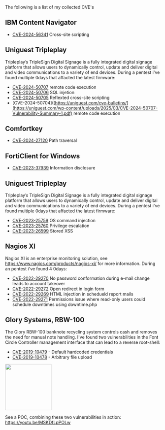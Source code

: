 The following is a list of my collected CVE's

## IBM Content Navigator
* [CVE-2024-56341](https://www.ibm.com/support/pages/node/7229839) Cross-site scripting

## Uniguest Tripleplay
Tripleplay’s TripleSign Digital Signage is a fully integrated digital signage platform that allows users to dynamically control, update and deliver digital and video communications to a variety of end devices. During a pentest i've found multiple 0days that affacted the latest firmware:
* [CVE-2024-50707](https://uniguest.com/wp-content/uploads/2025/03/CVE-2024-50707-Vulnerability-Summary-1.pdf) remote code execution
* [CVE-2024-50706](https://uniguest.com/wp-content/uploads/2025/03/CVE-2024-50706-Vulnerability-Summary-1.pdf) SQL injetion
* [CVE-2024-50705](https://uniguest.com/wp-content/uploads/2025/02/CVE-2024-50705-Vulnerability-Summary.pdf) Reflexted cross-site scripting
* [CVE-2024-50704]([https://uniguest.com/cve-bulletins/](https://uniguest.com/wp-content/uploads/2025/03/CVE-2024-50707-Vulnerability-Summary-1.pdf) remote code execution

## Comfortkey
* [CVE-2024-27120](https://csirt.divd.nl/cves/CVE-2024-27120/) Path traversal

## FortiClient for Windows
* [CVE-2023-37939](https://github.com/sT0wn-nl/CVEs/tree/master/CVE-2023-37939]/README.md) Information disclosure

## Uniguest Tripleplay
Tripleplay’s TripleSign Digital Signage is a fully integrated digital signage platform that allows users to dynamically control, update and deliver digital and video communications to a variety of end devices. During a pentest i've found multiple 0days that affacted the latest firmware:
* [CVE-2023-25759](https://github.com/sT0wn-nl/CVEs/tree/master/CVE-2023-25759/README.md) OS command injection
* [CVE-2023-25760](https://github.com/sT0wn-nl/CVEs/tree/master/CVE-2023-25760/README.md) Privilege escalation
* [CVE-2023-26599](https://github.com/sT0wn-nl/CVEs/tree/master/CVE-2023-26599/README.md) Stored XSS

## Nagios XI
Nagios XI is an enterprise monitoring solution, see https://www.nagios.com/products/nagios-xi/ for more information. During an pentest i've found 4 0days:
* [CVE-2022-29270](https://github.com/sT0wn-nl/CVEs/tree/master/CVE-2022-29270/README.md) No password conformation during e-mail change leads to account takeover
* [CVE-2022-29272](https://github.com/sT0wn-nl/CVEs/tree/master/CVE-2022-29272/README.md) Open redirect in login form
* [CVE-2022-29269](https://github.com/sT0wn-nl/CVEs/tree/master/CVE-2022-29269/README.md) HTML injection in schedueld report mails
* [CVE-2022-29271](https://github.com/sT0wn-nl/CVEs/tree/master/CVE-2022-29271/README.md) Permissions issue where read-only users could schedule downtimes using downtime.php

## Glory Systems, RBW-100
The Glory RBW-100 banknote recycling system controls cash and removes the need for manual note handling. I've found two vulnerabilities in the Font Circle Controller management interface that can lead to a reverse root-shell:
* [CVE-2019-10479](https://github.com/sT0wn-nl/CVEs/tree/master/CVE-2019-10479/README.md) - Default hardcoded credentials
* [CVE-2019-10478](https://github.com/sT0wn-nl/CVEs/tree/master/CVE-2019-10478/README.md) - Arbitrary file upload
<img src="https://www.glory-global.com/-/media/GloryGlobal/Images/Product-and-Service/rbw100oem-hero-680x970-desktop.jpg?h=485&la=en-US&w=340&hash=47E7639F6120688E65216CDA6A1C6288BD86DD5F" width="150">

See a POC, combining these two vulnerabilities in action: https://youtu.be/MSKDfLpPOLw
